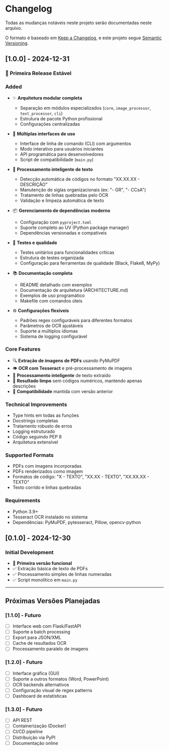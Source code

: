 # Changelog

Todas as mudanças notáveis neste projeto serão documentadas neste arquivo.

O formato é baseado em [Keep a Changelog](https://keepachangelog.com/en/1.0.0/),
e este projeto segue [Semantic Versioning](https://semver.org/spec/v2.0.0.html).

## [1.0.0] - 2024-12-31

### 🎉 Primeira Release Estável

### Added
- ✨ **Arquitetura modular completa**
  - Separação em módulos especializados (`core`, `image_processor`, `text_processor`, `cli`)
  - Estrutura de pacote Python profissional
  - Configurações centralizadas

- 🚀 **Múltiplas interfaces de uso**
  - Interface de linha de comando (CLI) com argumentos
  - Modo interativo para usuários iniciantes  
  - API programática para desenvolvedores
  - Script de compatibilidade (`main.py`)

- 🧠 **Processamento inteligente de texto**
  - Detecção automática de códigos no formato "XX.XX.XX - DESCRIÇÃO"
  - Manutenção de siglas organizacionais (ex: "- GR", "- CCsA")
  - Tratamento de linhas quebradas pelo OCR
  - Validação e limpeza automática de texto

- 📦 **Gerenciamento de dependências moderno**
  - Configuração com `pyproject.toml`
  - Suporte completo ao UV (Python package manager)
  - Dependências versionadas e compatíveis

- 🧪 **Testes e qualidade**
  - Testes unitários para funcionalidades críticas
  - Estrutura de testes organizada
  - Configuração para ferramentas de qualidade (Black, Flake8, MyPy)

- 📚 **Documentação completa**
  - README detalhado com exemplos
  - Documentação de arquitetura (ARCHITECTURE.md)
  - Exemplos de uso programático
  - Makefile com comandos úteis

- ⚙️ **Configurações flexíveis**
  - Padrões regex configuráveis para diferentes formatos
  - Parâmetros de OCR ajustáveis
  - Suporte a múltiplos idiomas
  - Sistema de logging configurável

### Core Features
- 🔍 **Extração de imagens de PDFs** usando PyMuPDF
- 👁️ **OCR com Tesseract** e pré-processamento de imagens
- 📝 **Processamento inteligente** de texto extraído
- 🎯 **Resultado limpo** sem códigos numéricos, mantendo apenas descrições
- 🔧 **Compatibilidade** mantida com versão anterior

### Technical Improvements
- Type hints em todas as funções
- Docstrings completas
- Tratamento robusto de erros
- Logging estruturado
- Código seguindo PEP 8
- Arquitetura extensível

### Supported Formats
- PDFs com imagens incorporadas
- PDFs renderizados como imagem
- Formatos de código: "X - TEXTO", "XX.XX - TEXTO", "XX.XX.XX - TEXTO"
- Texto corrido e linhas quebradas

### Requirements
- Python 3.9+
- Tesseract OCR instalado no sistema
- Dependências: PyMuPDF, pytesseract, Pillow, opencv-python

## [0.1.0] - 2024-12-30

### Initial Development
- 🚀 **Primeira versão funcional**
- ✅ Extração básica de texto de PDFs
- ✅ Processamento simples de linhas numeradas
- ✅ Script monolítico em `main.py`

---

## Próximas Versões Planejadas

### [1.1.0] - Futuro
- [ ] Interface web com Flask/FastAPI
- [ ] Suporte a batch processing
- [ ] Export para JSON/XML
- [ ] Cache de resultados OCR
- [ ] Processamento paralelo de imagens

### [1.2.0] - Futuro
- [ ] Interface gráfica (GUI)
- [ ] Suporte a outros formatos (Word, PowerPoint)
- [ ] OCR backends alternativos
- [ ] Configuração visual de regex patterns
- [ ] Dashboard de estatísticas

### [1.3.0] - Futuro
- [ ] API REST
- [ ] Containerização (Docker)
- [ ] CI/CD pipeline
- [ ] Distribuição via PyPI
- [ ] Documentação online 